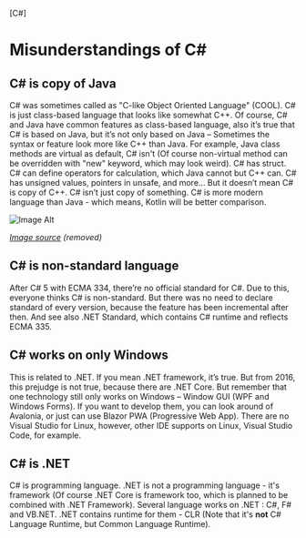 [C#]
# Misunderstandings of C#
## C# is copy of Java
C# was sometimes called as "C-like Object Oriented Language" (COOL). C# is just class-based language that looks like somewhat C++. Of course, C# and Java have common features as class-based language, also it’s true that C# is based on Java, but it’s not only based on Java – Sometimes the syntax or feature look more like C++ than Java. For example, Java class methods are virtual as default, C# isn't (Of course non-virtual method can be overridden with "new" keyword, which may look weird). C# has struct. C# can define operators for calculation, which Java cannot but C++ can. C# has unsigned values, pointers in unsafe, and more... But it doesn’t mean C# is copy of C++. C# isn’t just copy of something.
C# is more modern language than Java - which means, Kotlin will be better comparison.

![Image Alt](contents/files/dotnet-neutral.jpg)

*[Image source](https://twitter.com/cjbush/status/1260319306488971276) (removed)*

## C# is non-standard language
After C# 5 with ECMA 334, there’re no official standard for C#. Due to this, everyone thinks C# is non-standard. But there was no need to declare standard of every version, because the feature has been incremental after then. And see also .NET Standard, which contains C# runtime and reflects ECMA 335.

## C# works on only Windows
This is related to .NET. If you mean .NET framework, it’s true. But from 2016, this prejudge is not true, because there are .NET Core. But remember that one technology still only works on Windows – Window GUI (WPF and Windows Forms). If you want to develop them, you can look around of Avalonia, or just can use Blazor PWA (Progressive Web App).
There are no Visual Studio for Linux, however, other IDE supports on Linux, Visual Studio Code, for example.

## C# is .NET
C# is programming language. .NET is not a programming language - it's framework (Of course .NET Core is framework too, which is planned to be combined with .NET Framework). Several language works on .NET : C#, F# and VB.NET. .NET contains runtime for them - CLR (Note that it's **not** C# Language Runtime, but Common Language Runtime).